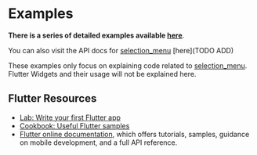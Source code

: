# Examples

**There is a series of detailed examples available [here](https://github.com/HussainTaj-W/flutter-package-selection_menu/tree/master/example/lib)**.

You can also visit the API docs for [selection_menu](https://github.com/HussainTaj-W/flutter-package-selection_menu../) 
[here](TODO ADD)
<!-- TODO-->

These examples only focus on explaining code related to [selection_menu](https://github.com/HussainTaj-W/flutter-package-selection_menu). 
Flutter Widgets and their usage will not be explained here.

## Flutter Resources

- [Lab: Write your first Flutter app](https://flutter.dev/docs/get-started/codelab)
- [Cookbook: Useful Flutter samples](https://flutter.dev/docs/cookbook)
- [Flutter online documentation](https://flutter.dev/docs), which offers 
  tutorials, samples, guidance on mobile development, and a full API 
  reference.